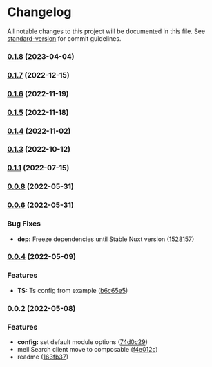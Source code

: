 # Changelog

All notable changes to this project will be documented in this file. See [standard-version](https://github.com/conventional-changelog/standard-version) for commit guidelines.

### [0.1.8](https://github.com/xlanex6/nuxt-meilisearch/compare/v0.1.7...v0.1.8) (2023-04-04)

### [0.1.7](https://github.com/xlanex6/nuxt-meilisearch/compare/v0.1.6...v0.1.7) (2022-12-15)

### [0.1.6](https://github.com/xlanex6/nuxt-meilisearch/compare/v0.1.5...v0.1.6) (2022-11-19)

### [0.1.5](https://github.com/xlanex6/nuxt-meilisearch/compare/v0.1.4...v0.1.5) (2022-11-18)

### [0.1.4](https://github.com/xlanex6/nuxt-meilisearch/compare/v0.1.3...v0.1.4) (2022-11-02)

### [0.1.3](https://github.com/xlanex6/nuxt-meilisearch/compare/v0.1.1...v0.1.3) (2022-10-12)

### [0.1.1](https://github.com/xlanex6/nuxt-meilisearch/compare/v0.0.8...v0.1.1) (2022-07-15)

### [0.0.8](https://github.com/xlanex6/nuxt-meilisearch/compare/v0.0.6...v0.0.8) (2022-05-31)

### [0.0.6](https://github.com/xlanex6/nuxt-meilisearch/compare/v0.0.4...v0.0.6) (2022-05-31)


### Bug Fixes

* **dep:** Freeze dependencies until Stable Nuxt version ([1528157](https://github.com/xlanex6/nuxt-meilisearch/commit/15281570006b4fbd8bfeafd4472780500a6c67ff))

### [0.0.4](https://github.com/xlanex6/nuxt-meilisearch/compare/v0.0.2...v0.0.4) (2022-05-09)


### Features

* **TS:** Ts config from example ([b6c65e5](https://github.com/xlanex6/nuxt-meilisearch/commit/b6c65e5a7579fec9623de5419221b83487f01eb2))

### 0.0.2 (2022-05-08)


### Features

* **config:** set default module options ([74d0c29](https://github.com/xlanex6/nuxt-meilisearch/commit/74d0c2917063fd2ce1e04e0b451b80835d541421))
* meiliSearch client move to composable ([f4e012c](https://github.com/xlanex6/nuxt-meilisearch/commit/f4e012ce4be6c2a06df1ffeddfc3a1ab0f976180))
* readme ([163fb37](https://github.com/xlanex6/nuxt-meilisearch/commit/163fb377e9fc0a7342624f2c5c016efc3954c4c2))

